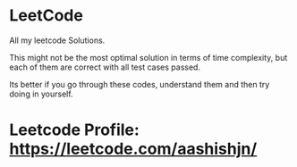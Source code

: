 # LeetCode

All my leetcode Solutions.

This might not be the most optimal solution in terms of time complexity, but each of them are correct with all test cases passed.

Its better if you go through these codes, understand them and then try doing in yourself.

# Leetcode Profile: https://leetcode.com/aashishjn/
